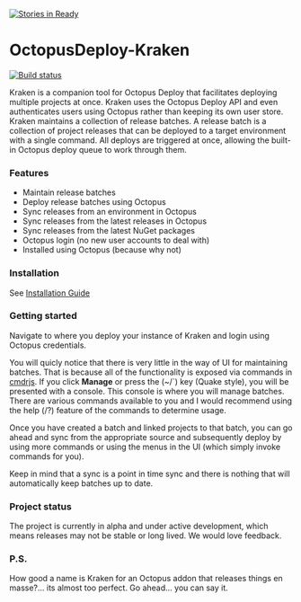 [![Stories in Ready](https://badge.waffle.io/Zywave/OctopusDeploy-Kraken.png?label=ready&title=Ready)](https://waffle.io/Zywave/OctopusDeploy-Kraken)
# OctopusDeploy-Kraken

[![Build status](https://ci.appveyor.com/api/projects/status/pc3qmlqlqne6n1jy/branch/master?svg=true)](https://ci.appveyor.com/project/JohnCruikshank/octopusdeploy-kraken/branch/master)

Kraken is a companion tool for Octopus Deploy that facilitates deploying multiple projects at once. Kraken uses the Octopus Deploy API and even authenticates users using Octopus rather than keeping its own user store.  Kraken maintains a collection of release batches. A release batch is a collection of project releases that can be deployed to a target environment with a single command. All deploys are triggered at once, allowing the built-in Octopus deploy queue to work through them.

### Features

* Maintain release batches
* Deploy release batches using Octopus
* Sync releases from an environment in Octopus
* Sync releases from the latest releases in Octopus
* Sync releases from the latest NuGet packages
* Octopus login (no new user accounts to deal with)
* Installed using Octopus (because why not)

### Installation

See [Installation Guide](https://github.com/Zywave/OctopusDeploy-Kraken/wiki/Installation)

### Getting started

Navigate to where you deploy your instance of Kraken and login using Octopus credentials.

You will quicly notice that there is very little in the way of UI for maintaining batches. That is because all of the functionality is exposed via commands in [cmdrjs](https://github.com/cmdrjs). If you click **Manage** or press the (~/`) key (Quake style), you will be presented with a console.  This console is where you will manage batches. There are various commands available to you and I would recommend using the help (/?) feature of the commands to determine usage.  

Once you have created a batch and linked projects to that batch, you can go ahead and sync from the appropriate source and subsequently deploy by using more commands or using the menus in the UI (which simply invoke commands for you).

Keep in mind that a sync is a point in time sync and there is nothing that will automatically keep batches up to date.

### Project status

The project is currently in alpha and under active development, which means releases may not be stable or long lived. We would love feedback.

### P.S.

How good a name is Kraken for an Octopus addon that releases things en masse?... its almost too perfect. Go ahead... you can say it.
